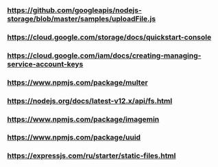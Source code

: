 ### https://github.com/googleapis/nodejs-storage/blob/master/samples/uploadFile.js
### https://cloud.google.com/storage/docs/quickstart-console
### https://cloud.google.com/iam/docs/creating-managing-service-account-keys
### https://www.npmjs.com/package/multer
### https://nodejs.org/docs/latest-v12.x/api/fs.html
### https://www.npmjs.com/package/imagemin
### https://www.npmjs.com/package/uuid
### https://expressjs.com/ru/starter/static-files.html
